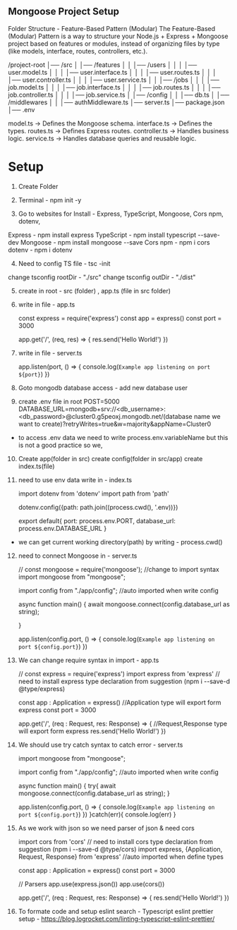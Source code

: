 ## Mongoose Project Setup

Folder Structure - Feature-Based Pattern (Modular)
The Feature-Based (Modular) Pattern is a way to structure your Node.js + Express + Mongoose project based on features or modules, instead of organizing files by type (like models, interface, routes, controllers, etc.).

/project-root
│── /src
│   │── /features
│   │   │── /users
│   │   │   │── user.model.ts
│   │   │   │── user.interface.ts
│   │   │   │── user.routes.ts
│   │   │   │── user.controller.ts
│   │   │   │── user.service.ts
│   │   │── /jobs
│   │   │   │── job.model.ts 
│   │   │   │── job.interface.ts 
│   │   │   │── job.routes.ts
│   │   │   │── job.controller.ts
│   │   │   │── job.service.ts
│   │── /config
│   │   │── db.ts
│   │── /middlewares
│   │   │── authMiddleware.ts
│── server.ts
│── package.json
│── .env


model.ts → Defines the Mongoose schema.
interface.ts → Defines the types.
routes.ts → Defines Express routes.
controller.ts → Handles business logic.
service.ts → Handles database queries and reusable logic.



# Setup

1. Create Folder 

2. Terminal - npm init -y

3. Go to websites for Install - Express, TypeScript, Mongoose, Cors npm, dotenv, 

Express - npm install express
TypeScript - npm install typescript --save-dev
Mongoose - npm install mongoose --save
Cors npm - npm i cors
dotenv - npm i dotenv

4. Need to config TS file - tsc -init

change tsconfig rootDir - "./src"
change tsconfig outDir - "./dist"


5. create in root - src (folder) , app.ts (file in src folder)

6. write in file - app.ts

    const express = require('express')
    const app = express()
    const port = 3000

    app.get('/', (req, res) => {
      res.send('Hello World!')
    })

7. write in file - server.ts

    app.listen(port, () => {
      console.log(`Example app listening on port ${port}`)
    })

8. Goto mongodb database access - add new database user
9. create .env file in root
    POST=5000
    DATABASE_URL=mongodb+srv://<db_username>:<db_password>@cluster0.g5peoxj.mongodb.net/(database name we want to create)?retryWrites=true&w=majority&appName=Cluster0

* to access .env data we need to write process.env.variableName but this is not a good practice so we,

10. Create app(folder in src) create config(folder in src/app) create index.ts(file)

11. need to use env data write in - index.ts

    import dotenv from 'dotenv'
    import path from 'path'
    
    dotenv.config({path: path.join((process.cwd(), '.env))})

    export default{
        port: process.env.PORT,
        database_url: process.env.DATABASE_URL
    }

* we can get current working directory(path) by writing - process.cwd()


12. need to connect Mongoose in - server.ts

    // const mongoose = require('mongoose'); //change to import syntax
    import mongoose from "mongoose";

    import config from "./app/config"; //auto imported when write config

    async function main() {
     await mongoose.connect(config.database_url as string);

    }

    app.listen(config.port, () => {
      console.log(`Example app listening on port ${config.port}`)
    })

13. We can change require syntax in import - app.ts
    
    // const express = require('express') 
    import express from 'express' // need to install express type declaration
            from  suggestion (npm i --save-d @type/express)

    const app : Application = express()
        //Application type will export form express
    const port = 3000

    app.get('/', (req : Request, res: Response) => { 
                //Request,Response type will export form express
      res.send('Hello World!')
    })

14. We should use try catch syntax to catch error - server.ts

    import mongoose from "mongoose";

    import config from "./app/config"; //auto imported when write config

    async function main() {
     try{
     await mongoose.connect(config.database_url as string);
     }

     app.listen(config.port, () => {
      console.log(`Example app listening on port ${config.port}`)
     })
     }catch(err){
        console.log(err)
     }

15. As we work with json so we need parser of json & need cors

    import cors from 'cors' // need to install cors type declaration
            from  suggestion (npm i --save-d @type/cors)
    import express, {Application, Request, Response} from 'express'
                    //auto imported when define types


    const app : Application = express()
    const port = 3000

    // Parsers
    app.use(express.json())
    app.use(cors())

    app.get('/', (req : Request, res: Response) => { 
      res.send('Hello World!')
    })


16. To formate code and setup eslint
    search - Typescript eslint prettier setup - https://blog.logrocket.com/linting-typescript-eslint-prettier/


    




